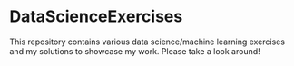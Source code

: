 # DataScienceExercises
This repository contains various data science/machine learning exercises and my solutions to showcase my work. Please take a look around!
